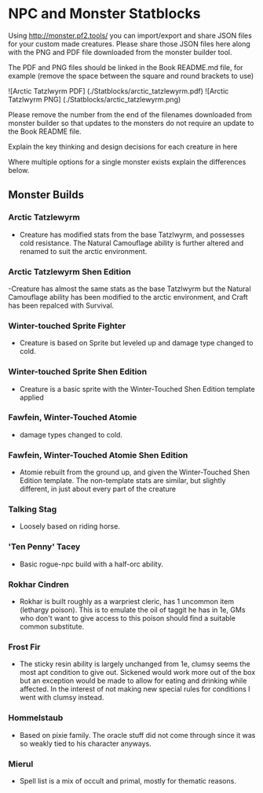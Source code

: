 # NPC and Monster Statblocks
Using http://monster.pf2.tools/ you can import/export and share JSON files for your custom made creatures. Please share those JSON files here along with the PNG and PDF file downloaded from the monster builder tool.

The PDF and PNG files should be linked in the Book README.md file, for example (remove the space between the square and round brackets to use)

![Arctic Tatzlwyrm PDF] (./Statblocks/arctic_tatzlewyrm.pdf)
![Arctic Tatzlwyrm PNG] (./Statblocks/arctic_tatzlewyrm.png)

Please remove the number from the end of the filenames downloaded from monster builder so that updates to the monsters do not require an update to the Book README file.

Explain the key thinking and design decisions for each creature in here

Where multiple options for a single monster exists explain the differences below.

## Monster Builds

### Arctic Tatzlewyrm
- Creature has modified stats from the base Tatzlwyrm, and possesses cold resistance. The Natural Camouflage ability is further altered and renamed to suit the arctic environment.

### Arctic Tatzlewyrm Shen Edition
-Creature has almost the same stats as the base Tatzlwyrm but the Natural Camouflage ability has been modified to the arctic environment, and Craft has been repalced with Survival. 

### Winter-touched Sprite Fighter
- Creature is based on Sprite but leveled up and damage type changed to cold.

### Winter-touched Sprite Shen Edition
- Creature is a basic sprite with the Winter-Touched Shen Edition template applied

### Fawfein, Winter-Touched Atomie
- damage types changed to cold.

### Fawfein, Winter-Touched Atomie Shen Edition
- Atomie rebuilt from the ground up, and given the Winter-Touched Shen Edition template. The non-template stats are similar, but slightly different, in just about every part of the creature

### Talking Stag
- Loosely based on riding horse.

### 'Ten Penny' Tacey
- Basic rogue-npc build with a half-orc ability.

### Rokhar Cindren
- Rokhar is built roughly as a warpriest cleric, has 1 uncommon item (lethargy poison).  This is to emulate the oil of taggit he has in 1e, GMs who don't want to give access to this poison should find a suitable common substitute.

### Frost Fir
- The sticky resin ability is largely unchanged from 1e, clumsy seems the most apt condition to give out.  Sickened would work more out of the box but an exception would be made to allow for eating and drinking while affected.  In the interest of not making new special rules for conditions I went with clumsy instead.

### Hommelstaub
- Based on pixie family.  The oracle stuff did not come through since it was so weakly tied to his character anyways.

### Mierul
- Spell list is a mix of occult and primal, mostly for thematic reasons.
